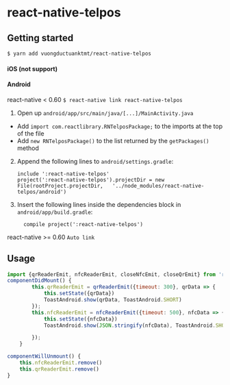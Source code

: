 
# react-native-telpos

## Getting started

`$ yarn add vuongductuanktmt/react-native-telpos`

#### iOS (not support)

#### Android
react-native < 0.60
`$ react-native link react-native-telpos`
1. Open up `android/app/src/main/java/[...]/MainActivity.java`
  - Add `import com.reactlibrary.RNTelposPackage;` to the imports at the top of the file
  - Add `new RNTelposPackage()` to the list returned by the `getPackages()` method
2. Append the following lines to `android/settings.gradle`:
  	```
  	include ':react-native-telpos'
  	project(':react-native-telpos').projectDir = new File(rootProject.projectDir, 	'../node_modules/react-native-telpos/android')
  	```
3. Insert the following lines inside the dependencies block in `android/app/build.gradle`:
  	```
      compile project(':react-native-telpos')
  	```
react-native >= 0.60
`Auto link`

## Usage
```javascript
import {qrReaderEmit, nfcReaderEmit, closeNfcEmit, closeQrEmit} from 'react-native-telpos';
componentDidMount() {
        this.qrReaderEmit = qrReaderEmit({timeout: 300}, qrData => {
            this.setState({qrData})
            ToastAndroid.show(qrData, ToastAndroid.SHORT)
        });
        this.nfcReaderEmit = nfcReaderEmit({timeout: 500}, nfcData => {
            this.setState({nfcData})
            ToastAndroid.show(JSON.stringify(nfcData), ToastAndroid.SHORT)

        });
    }

componentWillUnmount() {
    this.nfcReaderEmit.remove()
    this.qrReaderEmit.remove()
}
```
  
